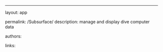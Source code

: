 ---
layout: app

permalink: /Subsurface/
description: manage and display dive computer data

authors:

links:
